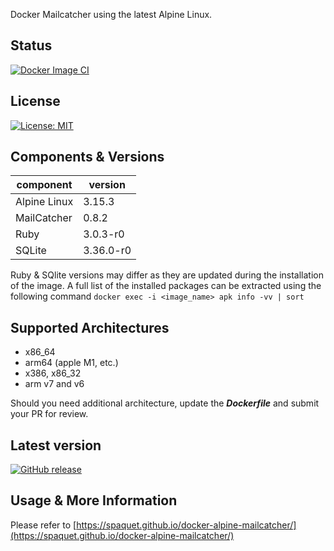 Docker Mailcatcher using the latest Alpine Linux.

## Status
[![Docker Image CI](https://github.com/spaquet/docker-alpine-mailcatcher/actions/workflows/docker-image.yml/badge.svg)](https://github.com/spaquet/docker-alpine-mailcatcher/actions/workflows/docker-image.yml)

## License
[![License: MIT](https://img.shields.io/badge/License-MIT-yellow.svg)](https://opensource.org/licenses/MIT)

## Components & Versions
| component     | version  |
|---------------|----------|
| Alpine Linux  | 3.15.3   |
| MailCatcher   | 0.8.2    |
| Ruby          | 3.0.3-r0 |
| SQLite        | 3.36.0-r0 |

Ruby & SQlite versions may differ as they are updated during the installation of the image. A full list of the installed packages can be extracted using the following command `docker exec -i <image_name> apk info -vv | sort`

## Supported Architectures
* x86_64
* arm64 (apple M1, etc.)
* x386, x86_32
* arm v7 and v6

Should you need additional architecture, update the ***Dockerfile*** and submit your PR for review.

## Latest version
[![GitHub release](https://img.shields.io/github/release/spaquet/docker-alpine-mailcatcher.svg)](https://GitHub.com/spaquet/docker-alpine-mailcatcher/releases/)


## Usage & More Information

Please refer to [https://spaquet.github.io/docker-alpine-mailcatcher/](https://spaquet.github.io/docker-alpine-mailcatcher/)
